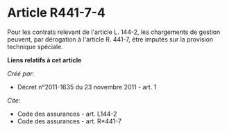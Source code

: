 # Article R441-7-4

Pour les contrats relevant de l'article L. 144-2, les chargements de gestion peuvent, par dérogation à l'article R. 441-7,
être imputés sur la provision technique spéciale.

**Liens relatifs à cet article**

_Créé par_:

  - Décret n°2011-1635 du 23 novembre 2011 - art. 1

_Cite_:

  - Code des assurances - art. L144-2
  - Code des assurances - art. R*441-7
